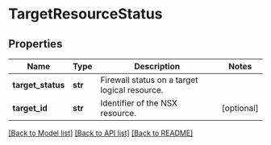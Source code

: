 # TargetResourceStatus

## Properties
Name | Type | Description | Notes
------------ | ------------- | ------------- | -------------
**target_status** | **str** | Firewall status on a target logical resource. | 
**target_id** | **str** | Identifier of the NSX resource. | [optional] 

[[Back to Model list]](../README.md#documentation-for-models) [[Back to API list]](../README.md#documentation-for-api-endpoints) [[Back to README]](../README.md)

